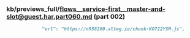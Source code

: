 ### kb/previews_full/flows__service-first__master-and-slot@guest.har.part060.md (part 002)

```md
             "url": "https://n958200.alteg.io/chunk-KO722YSM.js",
    
```

```
